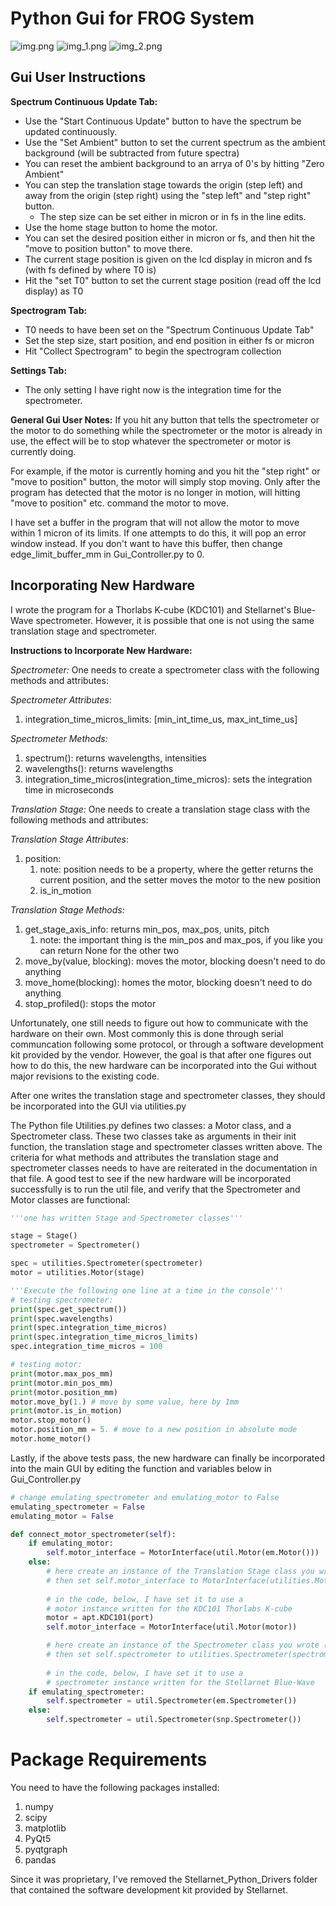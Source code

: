 # Python Gui for FROG System

![img.png](img.png) 
![img_1.png](img_1.png)
![img_2.png](img_2.png)

## Gui User Instructions

**Spectrum Continuous Update Tab:**
* Use the "Start Continuous Update" button to have the spectrum be updated continuously.
* Use the "Set Ambient" button to set the current spectrum as the ambient background (will be subtracted from future spectra)
* You can reset the ambient background to an arrya of 0's by hitting "Zero Ambient"
* You can step the translation stage towards the origin (step left) and away from the origin (step right) using the "step left" and "step right" button.
  * The step size can be set either in micron or in fs in the line edits.
* Use the home stage button to home the motor.
* You can set the desired position either in micron or fs, and then hit the "move to position button" to move there.
* The current stage position is given on the lcd display in micron and fs (with fs defined by where T0 is)
* Hit the "set T0" button to set the current stage position (read off the lcd display) as T0

**Spectrogram Tab:**

* T0 needs to have been set on the "Spectrum Continuous Update Tab"
* Set the step size, start position, and end position in either fs or micron
* Hit "Collect Spectrogram" to begin the spectrogram collection

**Settings Tab:**
* The only setting I have right now is the integration time for the spectrometer. 

**General Gui User Notes:**
If you hit any button that tells the spectrometer or the motor to do something while the spectrometer or the motor is already in use, the effect will be to stop whatever the spectrometer or motor is currently doing. 

For example, if the motor is currently homing and you hit the "step right" or "move to position" button, the motor will simply stop moving. Only after the program has detected that the motor is no longer in motion, will hitting "move to position" etc. command the motor to move.

I have set a buffer in the program that will not allow the motor to move within 1 micron of its limits. If one attempts to do this, it will pop an error window instead. If you don't want to have this buffer, then change edge_limit_buffer_mm in Gui_Controller.py to 0. 

## Incorporating New Hardware
I wrote the program for a Thorlabs K-cube (KDC101) and Stellarnet's Blue-Wave spectrometer. However, it is possible that one is not using the same translation stage and spectrometer.

**Instructions to Incorporate New Hardware:**

*Spectrometer:* One needs to create a spectrometer class with the following methods and attributes:

*Spectrometer Attributes*:
1. integration_time_micros_limits: [min_int_time_us, max_int_time_us]

*Spectrometer Methods:*
1. spectrum(): returns wavelengths, intensities
2. wavelengths(): returns wavelengths
3. integration_time_micros(integration_time_micros): sets the
        integration time in microseconds

*Translation Stage:* One needs to create a translation stage class with the following methods and attributes:

*Translation Stage Attributes*:
1. position:
   1. note: position needs to be a property, where the getter returns
            the current position, and the setter moves the motor to the new
            position
   2. is_in_motion

*Translation Stage Methods:*
1. get_stage_axis_info: returns min_pos, max_pos, units, pitch
   1. note: the important thing is the min_pos and max_pos, if you like you
        can return None for the other two
2. move_by(value, blocking): moves the motor, blocking doesn't need
        to do anything 
3. move_home(blocking): homes the motor, blocking doesn't need to do
        anything
4. stop_profiled(): stops the motor

Unfortunately, one still needs to figure out how to communicate with the hardware on their own. Most commonly this is done through serial communcation following some protocol, or through a software development kit provided by the vendor. However, the goal is that after one figures out how to do this, the new hardware can be incorporated into the Gui without major revisions to the existing code.

After one writes the translation stage and spectrometer classes, they should be incorporated into the GUI via utilities.py

The Python file Utilities.py defines two classes: a Motor class, and a Spectrometer class. These two classes take as arguments in their init function, the translation stage and spectrometer classes written above. The criteria for what methods and attributes the translation stage and spectrometer classes needs to have are reiterated in the documentation in that file. A good test to see if the new hardware will be incorporated successfully is to run the util file, and verify that the Spectrometer and Motor classes are functional:

```Python
'''one has written Stage and Spectrometer classes'''

stage = Stage()
spectrometer = Spectrometer()

spec = utilities.Spectrometer(spectrometer)
motor = utilities.Motor(stage)

'''Execute the following one line at a time in the console'''
# testing spectrometer:
print(spec.get_spectrum())
print(spec.wavelengths)
print(spec.integration_time_micros)
print(spec.integration_time_micros_limits)
spec.integration_time_micros = 100

# testing motor:
print(motor.max_pos_mm)
print(motor.min_pos_mm)
print(motor.position_mm)
motor.move_by(1.) # move by some value, here by 1mm
print(motor.is_in_motion)
motor.stop_motor()
motor.position_mm = 5. # move to a new position in absolute mode
motor.home_motor()
```

Lastly, if the above tests pass, the new hardware can finally be incorporated into the main GUI by editing the function and variables below in Gui_Controller.py 
```Python
# change emulating_spectrometer and emulating_motor to False
emulating_spectrometer = False
emulating_motor = False

def connect_motor_spectrometer(self):
    if emulating_motor:
        self.motor_interface = MotorInterface(util.Motor(em.Motor()))
    else:
        # here create an instance of the Translation Stage class you wrote (call it stage) 
        # then set self.motor_interface to MotorInterface(utilities.Motor(stage)) 
        
        # in the code, below, I have set it to use a 
        # motor instance written for the KDC101 Thorlabs K-cube 
        motor = apt.KDC101(port)
        self.motor_interface = MotorInterface(util.Motor(motor))

        # here create an instance of the Spectrometer class you wrote (call it spectrometer) 
        # then set self.spectrometer to utilities.Spectrometer(spectrometer) 
        
        # in the code, below, I have set it to use a 
        # spectrometer instance written for the Stellarnet Blue-Wave 
    if emulating_spectrometer:
        self.spectrometer = util.Spectrometer(em.Spectrometer())
    else:
        self.spectrometer = util.Spectrometer(snp.Spectrometer())
```

# Package Requirements
You need to have the following packages installed:
1. numpy
2. scipy
3. matplotlib
4. PyQt5
5. pyqtgraph
6. pandas

Since it was proprietary, I've removed the Stellarnet_Python_Drivers folder that contained the software development kit provided by Stellarnet.
